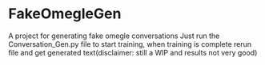# FakeOmegleGen
A project for generating fake omegle conversations
Just run the Conversation_Gen.py file to start training, when training is complete rerun file and get generated text(disclaimer: still a WIP and results not very good)
